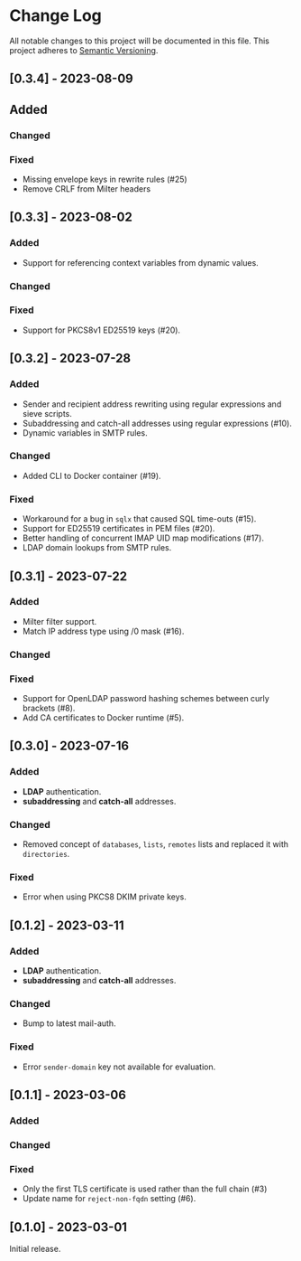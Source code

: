 # Change Log

All notable changes to this project will be documented in this file. This project adheres to [Semantic Versioning](http://semver.org/).

## [0.3.4] - 2023-08-09

## Added
 
### Changed
 
### Fixed
- Missing envelope keys in rewrite rules (#25) 
- Remove CRLF from Milter headers

## [0.3.3] - 2023-08-02

### Added
- Support for referencing context variables from dynamic values.
 
### Changed
 
### Fixed
- Support for PKCS8v1 ED25519 keys (#20).

## [0.3.2] - 2023-07-28

### Added
- Sender and recipient address rewriting using regular expressions and sieve scripts.
- Subaddressing and catch-all addresses using regular expressions (#10).
- Dynamic variables in SMTP rules.
 
### Changed
- Added CLI to Docker container (#19).
 
### Fixed
- Workaround for a bug in `sqlx` that caused SQL time-outs (#15).
- Support for ED25519 certificates in PEM files (#20). 
- Better handling of concurrent IMAP UID map modifications (#17).
- LDAP domain lookups from SMTP rules.

## [0.3.1] - 2023-07-22

### Added
- Milter filter support.
- Match IP address type using /0 mask (#16).
 
### Changed
 
### Fixed
- Support for OpenLDAP password hashing schemes between curly brackets (#8). 
- Add CA certificates to Docker runtime (#5).

## [0.3.0] - 2023-07-16

### Added
- **LDAP** authentication.
- **subaddressing** and **catch-all** addresses.

### Changed
- Removed concept of `databases`, `lists`, `remotes` lists and replaced it with `directories`.
 
### Fixed
- Error when using PKCS8 DKIM private keys.


## [0.1.2] - 2023-03-11

### Added
- **LDAP** authentication.
- **subaddressing** and **catch-all** addresses.

### Changed
- Bump to latest mail-auth.
 
### Fixed
- Error `sender-domain` key not available for evaluation.

## [0.1.1] - 2023-03-06

### Added

### Changed
 
### Fixed
- Only the first TLS certificate is used rather than the full chain (#3)
- Update name for `reject-non-fqdn` setting (#6).

## [0.1.0] - 2023-03-01

Initial release.

